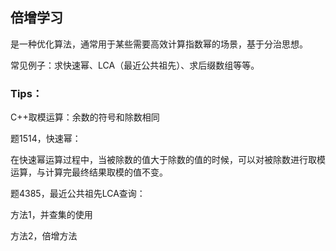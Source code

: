 ## 倍增学习

是一种优化算法，通常用于某些需要高效计算指数幂的场景，基于分治思想。

常见例子：求快速幂、LCA（最近公共祖先）、求后缀数组等等。



### Tips：

C++取模运算：余数的符号和除数相同

题1514，快速幂：

在快速幂运算过程中，当被除数的值大于除数的值的时候，可以对被除数进行取模运算，与计算完最终结果取模的值不变。

题4385，最近公共祖先LCA查询：

方法1，并查集的使用



方法2，倍增方法


